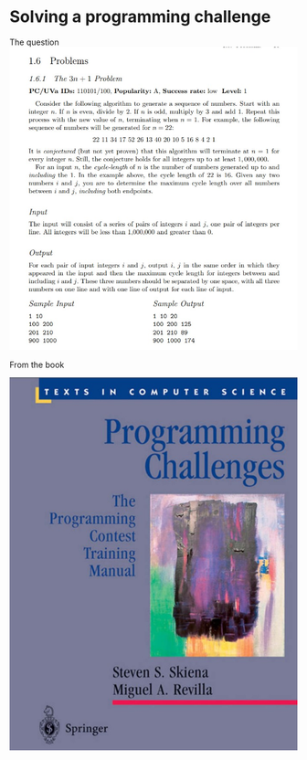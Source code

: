 # Solving a programming challenge
The question
![Question](https://github.com/kelvindoe22/Programming-Challenge-01/blob/main/challenge.jpg?raw=true)



From the book

![Book](https://github.com/kelvindoe22/Tug-Of-War/blob/main/book.jpg?raw=true)